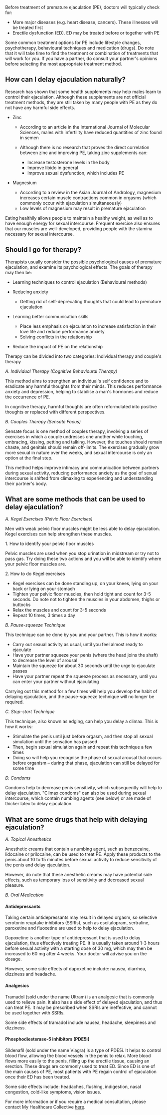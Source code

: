 Before treatment of premature ejaculation (PE), doctors will typically check for:

- More major diseases (e.g. heart disease, cancers). These illnesses will be treated first
- Erectile dysfunction (ED). ED may be treated before or together with PE

Some common treatment options for PE include lifestyle changes, psychotherapy, behavioural techniques and medication (drugs). Do note that it will take time to find the treatment or combination of treatments that will work for you. If you have a partner, do consult your partner&#39;s opinions before selecting the most appropriate treatment method.

## How can I delay ejaculation naturally?

Research has shown that some health supplements may help males learn to control their ejaculation. Although these supplements are not official treatment methods, they are still taken by many people with PE as they do not have any harmful side effects.

- Zinc

  - According to an article in the International Journal of Molecular Sciences, males with infertility have reduced quantities of zinc found in semen
  - Although there is no research that proves the direct correlation between zinc and improving PE, taking zinc supplements can:

    - Increase testosterone levels in the body
    - Improve libido in general
    - Improve sexual dysfunction, which includes PE

- Magnesium

  - According to a review in the Asian Journal of Andrology, magnesium increases certain muscle contractions common in orgasms (which commonly occur with ejaculation simultaneously)
  - Low levels of magnesium may result in premature ejaculation

Eating healthily allows people to maintain a healthy weight, as well as to have enough energy for sexual intercourse. Frequent exercise also ensures that our muscles are well-developed, providing people with the stamina necessary for sexual intercourse.

## Should I go for therapy?

Therapists usually consider the possible psychological causes of premature ejaculation, and examine its psychological effects. The goals of therapy may then be:

- Learning techniques to control ejaculation (Behavioural methods)
- Reducing anxiety

  - Getting rid of self-deprecating thoughts that could lead to premature ejaculation

- Learning better communication skills

  - Place less emphasis on ejaculation to increase satisfaction in their love life and reduce performance anxiety
  - Solving conflicts in the relationship

- Reduce the impact of PE on the relationship

Therapy can be divided into two categories: Individual therapy and couple's therapy

_A. Individual Therapy (Cognitive Behavioural Therapy)_

This method aims to strengthen an individual&#39;s self confidence and to eradicate any harmful thoughts from their minds. This reduces performance anxiety and depression, helping to stabilise a man&#39;s hormones and reduce the occurrence of PE.

In cognitive therapy, harmful thoughts are often reformulated into positive thoughts or replaced with different perspectives.

_B. Couples Therapy (Sensate Focus)_

Sensate focus is one method of couples therapy, involving a series of exercises in which a couple undresses one another while touching, embracing, kissing, petting and talking. However, the touches should remain chaste, and genitals should remain off-limits. The exercises gradually grow more sexual in nature over the weeks, and sexual intercourse is only an option at the final step.

This method helps improve intimacy and communication between partners during sexual activity, reducing performance anxiety as the goal of sexual intercourse is shifted from climaxing to experiencing and understanding their partner&#39;s body.

## What are some methods that can be used to delay ejaculation?

_A. Kegel Exercises (Pelvic Floor Exercises)_

Men with weak pelvic floor muscles might be less able to delay ejaculation. Kegel exercises can help strengthen these muscles.

1\. How to identify your pelvic floor muscles

Pelvic muscles are used when you stop urination in midstream or try not to pass gas. Try doing these two actions and you will be able to identify where your pelvic floor muscles are.

2\. How to do Kegel exercises

- Kegel exercises can be done standing up, on your knees, lying on your back or lying on your stomach
- Tighten your pelvic floor muscles, then hold tight and count for 3-5 seconds. Do note not to tighten the muscles in your abdomen, thighs or buttocks
- Relax the muscles and count for 3-5 seconds
- Repeat 10 times, 3 times a day

_B. Pause-squeeze Technique_

This technique can be done by you and your partner. This is how it works:

- Carry out sexual activity as usual, until you feel almost ready to ejaculate
- Have your partner squeeze your penis (where the head joins the shaft) to decrease the level of arousal
- Maintain the squeeze for about 30 seconds until the urge to ejaculate passes
- Have your partner repeat the squeeze process as necessary, until you can enter your partner without ejaculating

Carrying out this method for a few times will help you develop the habit of delaying ejaculation, and the pause-squeeze technique will no longer be required.

_C. Stop-start Technique_

This technique, also known as edging, can help you delay a climax. This is how it works:

- Stimulate the penis until just before orgasm, and then stop all sexual simulation until the sensation has passed
- Then, begin sexual simulation again and repeat this technique a few times
- Doing so will help you recognise the phase of sexual arousal that occurs before organism – during that phase, ejaculation can still be delayed for some time

_D. Condoms_

Condoms help to decrease penis sensitivity, which subsequently will help to delay ejaculation. &quot;Climax condoms&quot; can also be used during sexual intercourse, which contain numbing agents (see below) or are made of thicker latex to delay ejaculation.

## What are some drugs that help with delaying ejaculation?

_A. Topical Anesthetics_

Anesthetic creams that contain a numbing agent, such as benzocaine, lidocaine or prilocaine, can be used to treat PE. Apply these products to the penis about 10 to 15 minutes before sexual activity to reduce sensitivity of the penis and delay ejaculation.

However, do note that these anesthetic creams may have potential side effects, such as temporary loss of sensitivity and decreased sexual pleasure.

_B. Oral Medication_

#### Antidepressants

Taking certain antidepressants may result in delayed orgasm, so selective serotonin reuptake inhibitors (SSRIs), such as escitalopram, sertraline, paroxetine and fluoxetine are used to help to delay ejaculation.

Dapoxetine is another type of antidepressant that is used to delay ejaculation, thus effectively treating PE. It is usually taken around 1-3 hours before sexual activity with a starting dose of 30 mg, which may then be increased to 60 mg after 4 weeks. Your doctor will advise you on the dosage.

However, some side effects of dapoxetine include: nausea, diarrhea, dizziness and headache.

#### Analgesics

Tramadol (sold under the name Ultram) is an analgesic that is commonly used to relieve pain. It also has a side effect of delayed ejaculation, and thus can treat PE. It may be prescribed when SSRIs are ineffective, and cannot be used together with SSRIs.

Some side effects of tramadol include nausea, headache, sleepiness and dizziness.

#### Phosphodiesterase-5 inhibitors (PDE5i)

Sildenafil (sold under the name Viagra) is a type of PDE5i. It helps to control blood flow, allowing the blood vessels in the penis to relax. More blood flows more easily to the penis, filling up the erectile tissue, causing an erection. These drugs are commonly used to treat ED. Since ED is one of the main causes of PE, most patients with PE regain control of ejaculation once their ED has been treated.

Some side effects include: headaches, flushing, indigestion, nasal congestion, cold-like symptoms, vision issues.

For more information or if you require a medical consultation, please contact My Healthcare Collective [here](https://www.myhealthcarecollective.com/contact-us).
